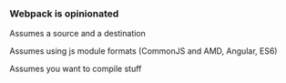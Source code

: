 ### Webpack is opinionated

Assumes a source and a destination

Assumes using js module formats (CommonJS and AMD, Angular, ES6)

Assumes you want to compile stuff
